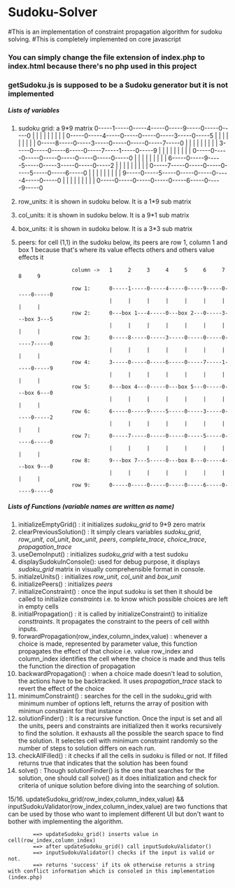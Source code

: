 # Sudoku-Solver
#This is an implementation of constraint propagation algorithm for sudoku solving.
#This is completely implemented on core javascript

### You can simply change the file extension of index.php to index.html because there's no php used in this project
### getSudoku.js is supposed to be a Sudoku generator but it is not implemented

##### Lists of variables
1. sudoku grid: a 9*9 matrix
							0-----1-----0-----4-----0-----9-----0-----0-----0
							|     |     |     |     |     |     |     |     |
							0-----0-----4-----0-----0-----0-----3-----0-----5
							|     |     |     |     |     |     |     |     |
							0-----8-----0-----3-----0-----0-----0-----7-----0
							|     |     |     |     |     |     |     |     |
							3-----0-----0-----6-----0-----7-----1-----0-----9
							|     |     |     |     |     |     |     |     |
							0-----0-----0-----0-----0-----0-----0-----0-----0
							|     |     |     |     |     |     |     |     |
							6-----0-----9-----5-----0-----3-----0-----0-----2
							|     |     |     |     |     |     |     |     |
							0-----7-----0-----0-----0-----5-----0-----6-----0
							|     |     |     |     |     |     |     |     |
							9-----0-----5-----0-----0-----0-----4-----0-----0
							|     |     |     |     |     |     |     |     |
							0-----0-----0-----0-----0-----6-----0-----9-----0

2. row_units: it is shown in sudoku below. It is a 1*9 sub matrix 
3. col_units: it is shown in sudoku below. It is a 9*1 sub matrix
4. box_units: it is shown in sudoku below. It is a 3*3 sub matrix

3. peers: for cell (1,1) in the sudoku below, its peers are row 1, column 1 and box 1 because that's where its value effects others and others value effects it

						column ->   1	  2     3     4		5     6     7     8     9	 

						row 1:		0-----1-----0-----4-----0-----9-----0-----0-----0
									|     |     |     |     |     |     |     |     |
						row 2:		0---box 1---4-----0---box 2---0-----3---box 3---5
									|     |     |     |     |     |     |     |     |
						row 3:		0-----8-----0-----3-----0-----0-----0-----7-----0
									|     |     |     |     |     |     |     |     |
						row 4:		3-----0-----0-----6-----0-----7-----1-----0-----9
									|     |     |     |     |     |     |     |     |
						row 5:		0---box 4---0-----0---box 5---0-----0---box 6---0
									|     |     |     |     |     |     |     |     |
						row 6:		6-----0-----9-----5-----0-----3-----0-----0-----2
									|     |     |     |     |     |     |     |     |
						row 7:		0-----7-----0-----0-----0-----5-----0-----6-----0
									|     |     |     |     |     |     |     |     |
						row 8:		9---box 7---5-----0---box 8---0-----4---box 9---0
									|     |     |     |     |     |     |     |     |
						row 9:		0-----0-----0-----0-----0-----6-----0-----9-----0


##### Lists of Functions   (variable names are written as _name_)
 1.	initializeEmptyGrid() : it initializes _sudoku_grid_ to 9*9 zero matrix
 2. clearPreviousSolution() : It simply clears variables _sudoku_grid_, _row_unit_, _col_unit_, _box_unit_, _peers_, _complete_trace_, _choice_trace_, _propagation_trace_
 3. useDemoInput() : initializes _sudoku_grid_ with a test sudoku
 4. displaySudokuInConsole(): used for debug purpose, it displays _sudoku_grid_ matrix in visually comprehensible format in console.
 5. initialzeUnits() : initializes _row_unit_, _col_unit_ and _box_unit_
 6. initializePeers() : initializes _peers_
 7. initializeConstraint() : once the input sudoku is set then it should be called to initialize _constraints_ i.e. to know which possible choices are left in empty cells
 8. initialPropagation() : it is called by initializeConstraint() to initialize _consttraints_. It propagates the constraint to the peers of cell withh inputs.
 9. forwardPropagation(row_index,column_index,value) : whenever a choice is made, represented by parameter value, this function propagates the effect of that choice i.e. value
				row_index and column_index identifies the cell where the choice is made and thus tells the function the direction of propagation
 10. backwardPropagation() : when a choice made doesn't lead to solution, the actions have to be backtracked. It uses _propagation_trace_ stack to revert the effect of the choice
 11. minimumConstraint() : searches for the cell in the sudoku_grid with minimum number of options left, returns the array of position with minimun constraint for that instance
 12. solutionFinder() : It is a recursive function. Once the input is set and all the units, peers and constraints are initialized then it works recursively to find the solution.
				it exhausts all the possible the search space to find the solution. 
				It selectes cell with minimum constraint randomly so the number of steps to solution differs on each run.
 13. checkAllFilled() : it checks if all the cells in sudoku is filled or not. If filled returns true that indicates that the solution has been found
 14. solve() : Though solutionFinder() is the one that searches for the solution, one should call solve() as it does initialization and  check for criteria of unique solution
				before diving into the searching of solution.

 15/16. updateSudoku_grid(row_index,column_index,value) && inputSudokuValidator(row_index,column_index,value) are two functions that can be used by those who want to
			implement different UI but don't want to bother with implementing the algorithm.

			==> updateSudoku_grid() inserts value in cell(row_index,column_index)
			==> after updateSudoku_grid() call inputSudokuValidator()
			==> inputSudokuValidator() checks if the input is valid or not. 
			==> returns 'success' if its ok otherwise returns a string with conflict information which is consoled in this implementation (index.php)